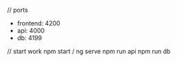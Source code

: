 // ports
- frontend: 4200
- api: 4000
- db: 4199

// start work
npm start / ng serve
npm run api
npm run db